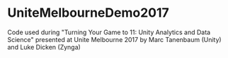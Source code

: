 # UniteMelbourneDemo2017
Code used during "Turning Your Game to 11: Unity Analytics and Data Science" presented at Unite Melbourne 2017 by Marc Tanenbaum (Unity) and Luke Dicken (Zynga)
